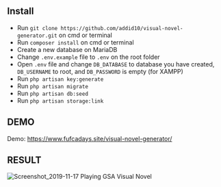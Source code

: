 ## Install
* Run `git clone https://github.com/addid10/visual-novel-generator.git` on cmd or terminal
* Run `composer install` on cmd or terminal
* Create a new database on MariaDB
* Change `.env.example` file to `.env` on the root folder
* Open `.env` file and change `DB_DATABASE` to database you have created, `DB_USERNAME` to root, and `DB_PASSWORD` is empty (for XAMPP)
* Run `php artisan key:generate`
* Run `php artisan migrate`
* Run `php artisan db:seed`
* Run `php artisan storage:link`


## DEMO
Demo: https://www.fufcadays.site/visual-novel-generator/

## RESULT
![Screenshot_2019-11-17 Playing GSA Visual Novel](https://user-images.githubusercontent.com/37059915/69009716-15df0000-0993-11ea-966b-39d9f64e3759.png)


